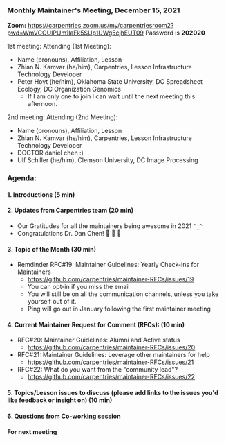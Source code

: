 ### Monthly Maintainer's Meeting, December 15, 2021

**Zoom:**     https://carpentries.zoom.us/my/carpentriesroom2?pwd=WmVCOUlPUm1laFk5SUp1UWg5cjhEUT09
   Password is **202020**

1st meeting:
Attending (1st Meeting):

- Name (pronouns), Affiliation, Lesson
- Zhian N. Kamvar (he/him), Carpentries, Lesson Infrastructure Technology Developer
- Peter Hoyt (he/him), Oklahoma State University, DC Spreadsheet Ecology, DC Organization Genomics
    - If I am only one to join I can wait until the next meeting this afternoon.

2nd meeting:
Attending (2nd Meeting): 

- Name (pronouns), Affiliation, Lesson
- Zhian N. Kamvar (he/him), Carpentries, Lesson Infrastructure Technology Developer
- DOCTOR daniel chen :)
- Ulf Schiller (he/him), Clemson University, DC Image Processing


### Agenda:

#### 1. Introductions (5 min)

#### 2. Updates from Carpentries team (20 min)

- Our Gratitudes for all the maintainers being awesome in 2021 `^_^`
- Congratulations Dr. Dan Chen! :tada: :clap: :balloon: 

#### 3. Topic of the Month (30 min)

- Remdinder RFC#19: Maintainer Guidelines: Yearly Check-ins for Maintainers
    - https://github.com/carpentries/maintainer-RFCs/issues/19
    - You can opt-in if you miss the email
    - You will still be on all the communication channels, unless you take yourself out of it.
    - Ping will go out in January following the first maintainer meeting
#### 4. Current Maintainer Request for Comment (RFCs): (10 min)

- RFC#20: Maintainer Guidelines: Alumni and Active status
    - https://github.com/carpentries/maintainer-RFCs/issues/20
- RFC#21: Maintainer Guidelines: Leverage other maintainers for help
    - https://github.com/carpentries/maintainer-RFCs/issues/21
- RFC#22: What do you want from the "community lead"?
    - https://github.com/carpentries/maintainer-RFCs/issues/22

#### 5. Topics/Lesson issues to discuss (please add links to the issues you'd like feedback or insight on) (10 min)


#### 6. Questions from Co-working session

#### For next meeting

